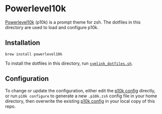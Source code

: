 # Powerlevel10k

[Powerlevel10k] \(p10k) is a prompt theme for zsh. The dotfiles in this directory are used to load and configure p10k.

## Installation

`brew install powerlevel10k`

To install the dotfiles in this directory, run [`symlink_dotfiles.sh`](/symlink_dotfiles.sh).

## Configuration

To change or update the configuration, either edit the [p10k config] directly, or run `p10k configure` to generate a new `.p10k.zsh` config file in your home directory, then overwrite the existing [p10k config] in your local copy of this repo.

[Powerlevel10k]: https://github.com/romkatv/powerlevel10k
[p10k config]: dotconfig/zsh/p10k.zsh
[GNU stow]: https://www.gnu.org/software/stow/
